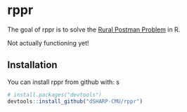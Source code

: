 # rppr

The goal of rppr is to solve the [Rural Postman Problem]() in R.

Not actually functioning yet!

## Installation

You can install rppr from github with:
 s
``` r
# install.packages("devtools")
devtools::install_github("dSHARP-CMU/rppr")
```
